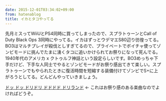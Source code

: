 ```yaml
---
date: 2015-12-01T03:34:02+09:00
from: hatenablog
title: イカとタコやってる
---
```

先月ミスってWiiUとPS4同時に買ってしまったので、スプラトゥーンとCall of Duty Black Ops 3同時にやってる。イカはずっとウデマエS80辺り彷徨ってる。BO3はマルチプレイが殺伐としすぎてるので、プライベートでボイチャ使ってゾンビモードに挑んでたまに湧くタコに追いかけられてお祭りになって死んでる。1940年代のアメリカ x クトゥルフ神話という設定らしいです。BO3めっちゃ下手だけど、下手な人同士でやるとゾンビモードがお祭り感出てきて楽しい。スプラトゥーンでもやられたときに復活時間を短縮する装備付けてゾンビでS+に上がろうとしてる。どんどんやっていきましょう。

[ドッ ドッ ドリドリ ドドドド ドリランド](http://mohayonao.herokuapp.com/d/#--------%E3%83%AA%E3%83%A9%E3%83%B3++%E3%83%AA%E3%83%A9%E3%83%B3++%E3%83%AA%E3%83%A9%E3%83%B3++%E3%83%AA%E3%83%A9%E3%83%B3++%E3%83%AA%E3%83%A9%E3%83%B3++%E3%83%AA%E3%83%A9%E3%83%B3++%E3%83%AA%E3%83%A9%E3%83%B3%E3%83%89%E3%83%89%E3%83%89%E3%83%89%E3%83%83%E3%83%89%E3%83%83%E3%83%89%E3%83%83%E3%83%89%E3%83%83%E3%83%89%E3%83%89%E3%83%83%E3%83%89%E3%83%83%E3%83%89%E3%83%83%E3%83%89%E3%83%89%E3%83%83%E3%83%89%E3%83%89%E3%83%83%E3%83%89%E3%83%83%E3%83%89%E3%83%83%E3%83%89%E3%83%83%E3%83%89%E3%83%89%E3%83%83%E3%83%89%E3%83%83%E3%83%89%E3%83%83%E3%83%89%E3%83%89%E3%83%83%E3%83%89%E3%83%89%E3%83%89%E3%83%83%E3%83%89%E3%83%83%E3%83%89%E3%83%83%E3%83%89%E3%83%83%E3%83%89%E3%83%89%E3%83%83%E3%83%89%E3%83%83-%E3%83%89%E3%83%AA%E3%83%B3-%E3%83%89%E3%83%AA%E3%83%B3-%E3%83%89%E3%83%AA%E3%83%B3-%E3%83%89%E3%83%89%E3%83%AA%E3%83%B3-%E3%83%89%E3%83%89%E3%83%AA%E3%83%B3) ← これはお祭り感のある楽曲なのでよければどうぞ。

